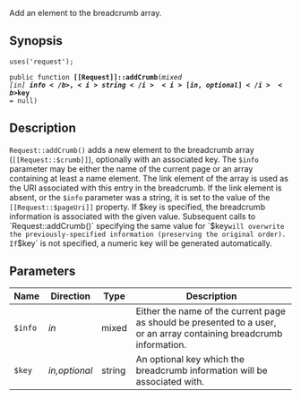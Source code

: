 Add an element to the breadcrumb array.

## Synopsis

<code>uses('request');</code>

<code>public function <b>[[Request]]::addCrumb</b>(<i>mixed</i> <i>[in]</i> <b>$info</b>, <i>string</i> <i>[in,optional]</i> <b>$key</b> = null)</code>

## Description

`Request::addCrumb()` adds a new element to the breadcrumb array (`[[Request::$crumb]]`), optionally with an associated key.
The `$info` parameter may be either the name of the current page or an array containing at
least a name element. The link element of the array is used as the URI associated
with this entry in the breadcrumb. If the link element is absent, or the `$info` parameter
was a string, it is set to the value of the `[[Request::$pageUri]]` property.
If $key is specified, the breadcrumb information is associated with the given value. Subsequent
calls to `Request::addCrumb()` specifying the same value for `$key` will overwrite the previously-specified
information (preserving the original order).
If `$key` is not specified, a numeric key will be generated automatically.

## Parameters

<table>
  <thead>
    <tr>
      <th>Name</th>
      <th>Direction</th>
      <th>Type</th>
      <th>Description</th>
    </tr>
  </thead>
  <tbody>
    <tr>
      <td><code>$info</code>
      <td><i>in</i></td>
      <td>mixed</td>
      <td>
Either the name of the current page as should be presented to a user, or an array containing breadcrumb information.
      </td>
    </tr>
    <tr>
      <td><code>$key</code>
      <td><i>in,optional</i></td>
      <td>string</td>
      <td>
An optional key which the breadcrumb information will be associated with.
      </td>
    </tr>
  </tbody>
</table>

